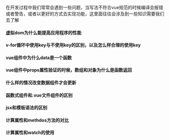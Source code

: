 在开发过程中我们常常会遇到一些问题，当写法不符合vue规范的时候编译会报错或者警告，或者以更好的方式去实现功能，这里面往往会涉及到一些知识需要我们去了解

#### 虚拟dom为什么能提高应用程序的性能

#### v-for循环中使用key与不使用key的区别，以及怎么样合理的使用key

#### vue组件中为什么data是一个函数

#### vue组件中props属性验证的时候，数组和对象为什么是函数返回

#### 什么样的情况改变数据组件才会更新

#### 函数式组件和.vue文件组件的区别

#### jsx和模板语法的区别

#### 计算属性和methdos方法的对比

#### 计算属性和watch的使用
